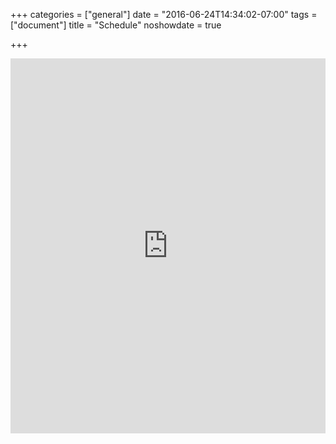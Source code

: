 +++
categories = ["general"]
date = "2016-06-24T14:34:02-07:00"
tags = ["document"]
title = "Schedule"
noshowdate = true

+++

<iframe src="https://calendar.google.com/calendar/embed?title=University%20of%20Michigan%20Fencing%20Club%20Calendar&amp;mode=WEEK&amp;height=600&amp;wkst=1&amp;bgcolor=%23ffffff&amp;src=eub272o1l4u2jvmm9grh0bv074%40group.calendar.google.com&amp;color=%232952A3&amp;ctz=America%2FNew_York" style="border-width:0" width="100%" height="600" frameborder="0" scrolling="no"></iframe>
